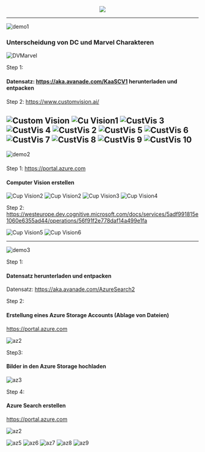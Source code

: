 <p align="center">
<img src="https://i.ibb.co/WgSVJT7/Kaa-S-Logo-transparent-gray.png")
</p>
  
-------------------------------------------------

![demo1](https://i.ibb.co/wRF09xR/demo1.png)

### Unterscheidung von DC und Marvel Charakteren
![DVMarvel](http://freeaddon.com/wp-content/uploads/2017/09/marvel-vs-dc-0.jpg)

Step 1: 
#### Datensatz: https://aka.avanade.com/KaaSCV1 herunterladen und entpacken

Step 2: https://www.customvision.ai/

![Custom Vision](https://i.ibb.co/NWB8b0v/2019-05-22-11-11-54.png)
![Cu Vision1](https://i.ibb.co/CM8PJ63/sign-in.png)
![CustVis 3](https://i.ibb.co/WpCYwQ0/customvis2.png)
![CustVis 4](https://i.ibb.co/BNKnVTC/customvis3.png)
![CustVis 2](https://i.ibb.co/tqXR929/customvis.png)
![CustVis 5](https://i.ibb.co/sg7WW1Q/customvis4.png)
![CustVis 6](https://i.ibb.co/DLn55Y5/customvis6.png)
![CustVis 7](https://i.ibb.co/XCcJ9db/customvis5.png)
![CustVis 8](https://i.ibb.co/8K9SbZb/customvis8.png)
![CustVis 9](https://i.ibb.co/dGF4KqW/customvis89png.png)
![CustVis 10](https://i.ibb.co/7rn04Mv/customvis10.png)
---------------------------------------
![demo2](https://i.ibb.co/NmRGxTV/demo2.png)
####
Step 1: https://portal.azure.com 
#### Computer Vision erstellen

![Cup Vision2](https://i.ibb.co/JdG1dJG/cv1.png)
![Cup Vision2](https://i.ibb.co/6X76FRY/cv2.png)
![Cup Vision3](https://i.ibb.co/MMGXjgg/cv3.png)
![Cup Vision4](https://i.ibb.co/tzKq1Mr/cv4.png)

Step 2:
https://westeurope.dev.cognitive.microsoft.com/docs/services/5adf991815e1060e6355ad44/operations/56f91f2e778daf14a499e1fa

![Cup Vision5](https://i.ibb.co/p6TLBxS/cv5.png)
![Cup Vision6](https://i.ibb.co/CH63CwY/cv6.png)


---------------------------------------
![demo3](https://i.ibb.co/c2VM4qc/demo3.png)

Step 1: 
#### Datensatz herunterladen und entpacken
Datensatz: https://aka.avanade.com/AzureSearch2

Step 2: 
#### Erstellung eines Azure Storage Accounts (Ablage von Dateien)
https://portal.azure.com 

![az2](https://i.ibb.co/b6SgnMT/as2.png)

Step3:
#### Bilder in den Azure Storage hochladen

![az3](https://i.ibb.co/FscgqrJ/as3.png)

Step 4:
#### Azure Search erstellen
https://portal.azure.com 

![az2](https://i.ibb.co/QFjp0hf/as1.png)

![az5](https://i.ibb.co/JkLndp3/as5.png)
![az6](https://i.ibb.co/9y7gxHj/as6.png)
![az7](https://i.ibb.co/0V80G2p/as7.png)
![az8](https://i.ibb.co/RbNKMbW/as8.png)
![az9](https://i.ibb.co/JBRbgVd/as9.png)

